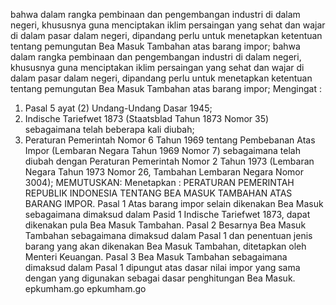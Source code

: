  bahwa dalam rangka pembinaan dan pengembangan industri di dalam negeri, khususnya guna menciptakan iklim persaingan yang sehat dan wajar di dalam pasar dalam negeri, dipandang perlu untuk menetapkan ketentuan tentang pemungutan Bea Masuk Tambahan atas barang impor; bahwa dalam rangka pembinaan dan pengembangan industri di dalam negeri, khususnya guna menciptakan iklim persaingan yang sehat dan wajar di dalam pasar dalam negeri, dipandang perlu untuk menetapkan ketentuan tentang pemungutan Bea Masuk Tambahan atas barang impor;
Mengingat :

1. Pasal 5 ayat (2) Undang-Undang Dasar 1945;
2. Indische Tariefwet 1873 (Staatsblad Tahun 1873 Nomor 35) sebagaimana telah beberapa kali diubah;
3. Peraturan Pemerintah Nomor 6 Tahun 1969 tentang Pembebanan Atas Impor (Lembaran Negara Tahun 1969 Nomor 7) sebagaimana telah diubah dengan Peraturan Pemerintah Nomor 2 Tahun 1973 (Lembaran Negara Tahun 1973 Nomor 26, Tambahan Lembaran Negara Nomor 3004);
MEMUTUSKAN:
 Menetapkan : PERATURAN PEMERINTAH REPUBLIK INDONESIA TENTANG BEA MASUK TAMBAHAN ATAS BARANG IMPOR. Pasal 1 Atas barang impor selain dikenakan Bea Masuk sebagaimana dimaksud dalam Pasid 1 Indische Tariefwet 1873, dapat dikenakan pula Bea Masuk Tambahan. Pasal 2 Besarnya Bea Masuk Tambahan sebagaimana dimaksud dalam Pasal 1 dan penentuan jenis barang yang akan dikenakan Bea Masuk Tambahan, ditetapkan oleh Menteri Keuangan. Pasal 3 Bea Masuk Tambahan sebagaimana dimaksud dalam Pasal 1 dipungut atas dasar nilai impor yang sama dengan yang digunakan sebagai dasar penghitungan Bea Masuk. epkumham.go epkumham.go